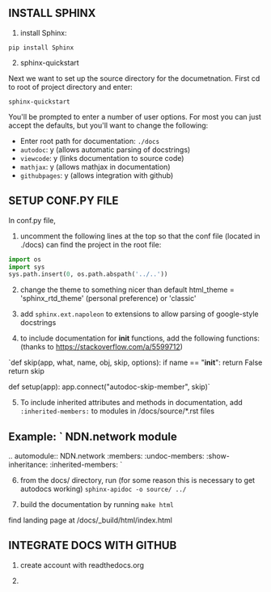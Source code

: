 ## INSTALL SPHINX 

1. install Sphinx:

```pip install Sphinx```

2. sphinx-quickstart

Next we want to set up the source directory for the documetnation. First cd to 
root of project directory and enter:

```sphinx-quickstart```

You'll be prompted to enter a number of user options. For most you can just 
accept the defaults, but you'll want to change the following:

* Enter root path for documentation: `./docs`
* `autodoc`: y (allows automatic parsing of docstrings)
* `viewcode`: y (links documentation to source code)
* `mathjax`: y (allows mathjax in documentation)
* `githubpages`: y (allows integration with github)

## SETUP CONF.PY FILE
In conf.py file, 

1. uncomment the following lines at the top so that the conf file (located in 
./docs) can find the project in the root file:

```python
import os
import sys
sys.path.insert(0, os.path.abspath('../..'))
```

2. change the theme to something nicer than default
html_theme = 'sphinx_rtd_theme' (personal preference) or 'classic'

3. add `sphinx.ext.napoleon` to extensions to allow parsing of google-style 
docstrings

4. to include documentation for __init__ functions, add the following functions:
(thanks to https://stackoverflow.com/a/5599712)

`def skip(app, what, name, obj, skip, options):
    if name == "__init__":
        return False
    return skip

def setup(app):
    app.connect("autodoc-skip-member", skip)`

5. To include inherited attributes and methods in documentation, add
`:inherited-members:` to modules in /docs/source/*.rst files

Example:
`
NDN\.network module
-------------------

.. automodule:: NDN.network
    :members:
    :undoc-members:
    :show-inheritance:
    :inherited-members:
`

6. from the docs/ directory, run (for some reason this is necessary to get 
autodocs working)
`sphinx-apidoc -o source/ ../` 

7. build the documentation by running
`make html`

find landing page at
/docs/_build/html/index.html

## INTEGRATE DOCS WITH GITHUB
1. create account with readthedocs.org

2. 

